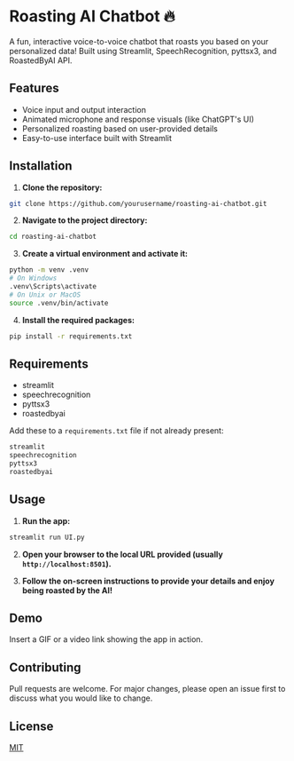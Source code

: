# Roasting AI Chatbot 🔥

A fun, interactive voice-to-voice chatbot that roasts you based on your personalized data! Built using Streamlit, SpeechRecognition, pyttsx3, and RoastedByAI API.

## Features
- Voice input and output interaction
- Animated microphone and response visuals (like ChatGPT's UI)
- Personalized roasting based on user-provided details
- Easy-to-use interface built with Streamlit

## Installation

1. **Clone the repository:**
```bash
git clone https://github.com/yourusername/roasting-ai-chatbot.git
```

2. **Navigate to the project directory:**
```bash
cd roasting-ai-chatbot
```

3. **Create a virtual environment and activate it:**
```bash
python -m venv .venv
# On Windows
.venv\Scripts\activate
# On Unix or MacOS
source .venv/bin/activate
```

4. **Install the required packages:**
```bash
pip install -r requirements.txt
```

## Requirements

- streamlit
- speechrecognition
- pyttsx3
- roastedbyai

Add these to a `requirements.txt` file if not already present:
```txt
streamlit
speechrecognition
pyttsx3
roastedbyai
```

## Usage

1. **Run the app:**
```bash
streamlit run UI.py
```

2. **Open your browser to the local URL provided (usually `http://localhost:8501`).**

3. **Follow the on-screen instructions to provide your details and enjoy being roasted by the AI!**

## Demo
Insert a GIF or a video link showing the app in action.

## Contributing
Pull requests are welcome. For major changes, please open an issue first to discuss what you would like to change.

## License
[MIT](https://choosealicense.com/licenses/mit/)

